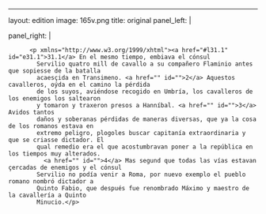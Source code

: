 <?xml version="1.0" encoding="UTF-8"?>
---
layout: edition
image: 165v.png 
title: original 
panel_left: | 

panel_right: |  
            
          <p xmlns="http://www.w3.org/1999/xhtml"><a href="#l31.1" id="e31.1">31.1</a> En el mesmo tiempo, embiava el cónsul
            Servilio quatro mill de cavallo a su compañero Flaminio antes que sopiesse de la batalla
            acaesçida en Transimeno. <a href="" id="">2</a> Aquestos cavalleros, oýda en el camino la pérdida
            de los suyos, aviéndose recogido en Umbría, los cavalleros de los enemigos los saltearon
            y tomaron y traxeron presos a Hanníbal. <a href="" id="">3</a> Avidos tantos
            daños y soberanas pérdidas de maneras diversas, que ya la cosa de los romanos estava en
            extremo peligro, plogoles buscar capitanía extraordinaria y que se criasse dictador. El
            qual remedio era el que acostumbravan poner a la república en los tiempos muy alterados.
              <a href="" id="">4</a> Mas segund que todas las vías estavan çercadas de enemigos y el cónsul
            Servilio no podía venir a Roma, por nuevo exemplo el pueblo romano nombró dictador a
            Quinto Fabio, que después fue renombrado Máximo y maestro de la cavallería a Quinto
            Minucio.</p>
        